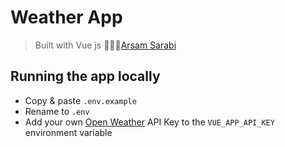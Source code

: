 # Weather App

> Built with Vue js
> 👨🏻‍💻[Arsam Sarabi](https://arsam.dev)

## Running the app locally

- Copy & paste `.env.example`
- Rename to `.env`
- Add your own [Open Weather](https://openweathermap.org/api) API Key to the `VUE_APP_API_KEY` environment variable
